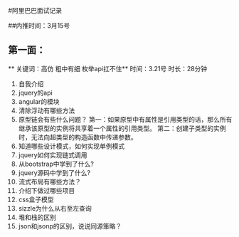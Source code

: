 #阿里巴巴面试记录

##内推时间：3月15号

## 第一面：
** 关键词：高仿 粗中有细 枚举api扛不住**
时间：3.21号  时长：28分钟
1. 自我介绍
2. jquery的api
3. angular的模块
4. 清除浮动有哪些方法
5. 原型链会有些什么问题？
第一：如果原型中有属性是引用类型的话，那么所有继承该原型的实例将共享着一个属性的引用类型。
第二：创建子类型的实例时，无法向超类型的构造函数中传递参数。
6. 知道哪些设计模式，如何实现单例模式
7. jquery如何实现链式调用
8. 从bootstrap中学到了什么?
9. jquery源码中学到了什么?
10. 流式布局有哪些方法？
11. 介绍下做过哪些项目
12. css盒子模型
13. sizzle为什么从右至左查询
14. 堆和栈的区别
15. json和jsonp的区别，说说同源策略？

